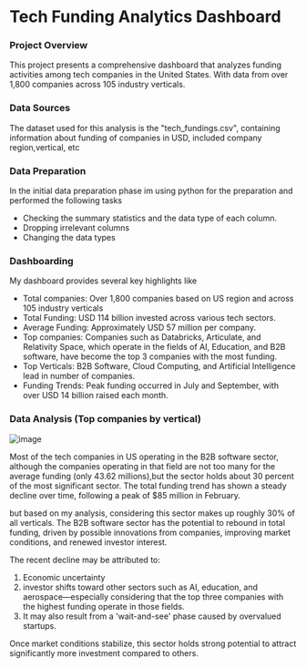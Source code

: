 # Tech Funding Analytics Dashboard
### Project Overview
This project presents a comprehensive dashboard that analyzes funding activities among tech companies in the United States. With data from over 1,800 companies across 105 industry verticals.


### Data Sources
The dataset used for this analysis is the "tech_fundings.csv", containing information about funding of companies in USD, included company region,vertical, etc



### Data Preparation
In the initial data preparation phase im using python for the preparation and performed the following tasks
- Checking the summary statistics and the data type of each column.
- Dropping irrelevant columns
- Changing the data types

### Dashboarding
My dashboard provides several key highlights like
- Total companies: Over 1,800 companies based on US region and across 105 industry verticals
- Total Funding: USD 114 billion invested across various tech sectors.
- Average Funding: Approximately USD 57 million per company.
- Top companies: Companies such as Databricks, Articulate, and Relativity Space, which operate in the fields of AI, Education, and B2B software, have become the top 3 companies with the most funding.
- Top Verticals: B2B Software, Cloud Computing, and Artificial Intelligence lead in number of companies.
- Funding Trends: Peak funding occurred in July and September, with over USD 14 billion raised each month.

### Data Analysis (Top companies by vertical)
![image](https://github.com/user-attachments/assets/37f05097-f73d-4ddc-9983-39bfb74f5feb)

Most of the tech companies in US operating in the B2B software sector, although the companies operating in that field are not too many for the average funding (only 43.62 millions),but the sector holds about 30 percent of the most significant sector. The total funding trend has shown a steady decline over time, following a peak of $85 million in February.


but based on my analysis, considering this sector makes up roughly 30% of all verticals. The B2B software sector has the potential to rebound in total funding, driven by possible innovations from companies, improving market conditions, and renewed investor interest. 

The recent decline may be attributed to:
1. Economic uncertainty
2. investor shifts toward other sectors such as AI, education, and aerospace—especially considering that the top three companies with the highest funding operate in those fields.
3. It may also result from a 'wait-and-see' phase caused by overvalued startups.

Once market conditions stabilize, this sector holds strong potential to attract significantly more investment compared to others.
